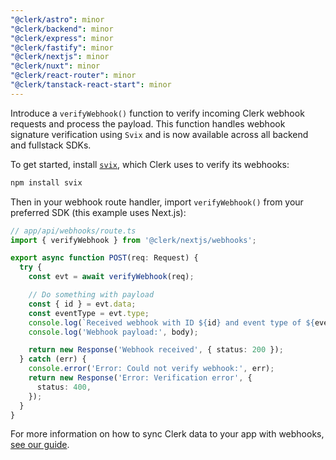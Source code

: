 ```yaml
---
"@clerk/astro": minor
"@clerk/backend": minor
"@clerk/express": minor
"@clerk/fastify": minor
"@clerk/nextjs": minor
"@clerk/nuxt": minor
"@clerk/react-router": minor
"@clerk/tanstack-react-start": minor
---
```


Introduce a `verifyWebhook()` function to verify incoming Clerk webhook requests and process the payload. This function handles webhook signature verification using `Svix` and is now available across all backend and fullstack SDKs.

To get started, install [`svix`](https://www.npmjs.com/package/svix), which Clerk uses to verify its webhooks:

```ts
npm install svix
```

Then in your webhook route handler, import `verifyWebhook()` from your preferred SDK (this example uses Next.js):

```ts
// app/api/webhooks/route.ts
import { verifyWebhook } from '@clerk/nextjs/webhooks';

export async function POST(req: Request) {
  try {
    const evt = await verifyWebhook(req);

    // Do something with payload
    const { id } = evt.data;
    const eventType = evt.type;
    console.log(`Received webhook with ID ${id} and event type of ${eventType}`);
    console.log('Webhook payload:', body);

    return new Response('Webhook received', { status: 200 });
  } catch (err) {
    console.error('Error: Could not verify webhook:', err);
    return new Response('Error: Verification error', {
      status: 400,
    });
  }
}
```

For more information on how to sync Clerk data to your app with webhooks, [see our guide](https://clerk.com/docs/webhooks/sync-data).